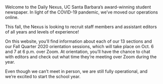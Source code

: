 Welcome to the Daily Nexus, UC Santa Barbara’s award-winning student newspaper. In light of the COVID-19 pandemic, we’ve moved our operations online. 

This fall, the Nexus is looking to recruit staff members and assistant editors of all years and levels of experience!

On this website, you’ll find information about each of our 13 sections and our Fall Quarter 2020 orientation sessions, which will take place on Oct. 6 and 7 at 6 p.m. over Zoom. At orientation, you’ll have the chance to chat with editors and check out what time they’re meeting over Zoom during the year. 

Even though we can’t meet in person, we are still fully operational, and we’re excited to start the school year.